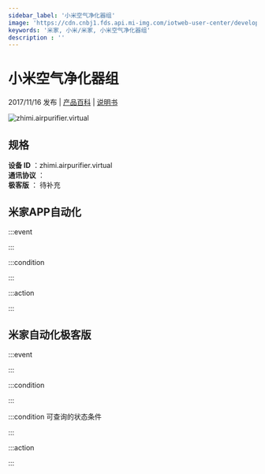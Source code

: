 ```yaml
---
sidebar_label: '小米空气净化器组'
image: 'https://cdn.cnbj1.fds.api.mi-img.com/iotweb-user-center/developer_1678870888603cpiOlu3M.png?GalaxyAccessKeyId=AKVGLQWBOVIRQ3XLEW&Expires=9223372036854775807&Signature=caqIRRw6CMU81+vVm0Y6b5ryGuQ='
keywords: '米家, 小米/米家, 小米空气净化器组'
description : ''
---
```

# 小米空气净化器组

2017/11/16 发布 | [产品百科](https://home.mi.com/webapp/content/baike/product/index.html?model=zhimi.airpurifier.virtual/) | [说明书](https://home.mi.com/views/introduction.html?model=zhimi.airpurifier.virtual&region=cn)

![zhimi.airpurifier.virtual](https://cdn.cnbj1.fds.api.mi-img.com/iotweb-user-center/developer_1678870888603cpiOlu3M.png?GalaxyAccessKeyId=AKVGLQWBOVIRQ3XLEW&Expires=9223372036854775807&Signature=caqIRRw6CMU81+vVm0Y6b5ryGuQ=)

## 规格  
> 
**设备 ID** ：zhimi.airpurifier.virtual  
**通讯协议** ：  
**极客版**  ： 待补充 


## 米家APP自动化  

:::event  

:::

:::condition  

:::

:::action   

:::

## 米家自动化极客版  

:::event  

:::

:::condition  

:::

:::condition 可查询的状态条件  

:::

:::action  

:::

        
